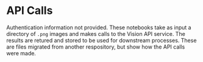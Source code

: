 # API Calls

Authentication information not provided. These notebooks take as input a directory of `.png` images and makes calls to the Vision API service. The results are retured and stored to be used for downstream processes. These are files migrated from another respository, but show how the API calls were made.